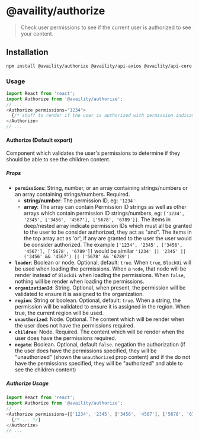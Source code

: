 # @availity/authorize

> Check user permissions to see if the current user is authorized to see your content.

## Installation

```bash
npm install @availity/authorize @availity/api-axios @availity/api-core axios --save
```

### Usage

```javascript
import React from 'react';
import Authorize from '@availity/authorize';
// ... 
<Authorize permissions="1234">
  {/* stuff to render if the user is authorized with permission indicated above */}
</Authorize>
// ...
```

#### Authorize (Default export)
Component which validates the user's permissions to determine if they should be able to see the children content.

##### Props

- **`permissions`**: String, number, or an array containing strings/numbers or an array containing strings/numbers. Required.
  - **string/number**: The permission ID, eg: `'1234'`
  - **array**: The array can contain Permission ID strings as well as other arrays which contain permission ID strings/numbers, eg: `['1234', '2345', ['3456', '4567'], ['5678', '6789']]`. The items in deep/nested array indicate permission IDs which must all be granted to the user to be consider authorized, they act as "and". The items in the top array act as 'or', if any are granted to the user the user would be consider authorized. The example `['1234', '2345', ['3456', '4567'], ['5678', '6789']]` would be similar `'1234' || '2345' || ('3456' && '4567') || ('5678' && '6789')`
- **`loader`**: Boolean or node. Optional, default: `true`. When `true`, `BlockUi` will be used when loading the permissions. When a `node`, that node will be render instead of `BlockUi` when loading the permissions. When `false`, nothing will be render when loading the permissions.
- **`organizationId`**: String. Optional, when present, the permission will be validated to ensure it is assigned to the organization.
- **`region`**:  String or boolean. Optional, default: `true`. When a string, the permission will be validated to ensure it is assigned in the region. When true, the current region will be used.
- **`unauthorized`**: Node. Optional. The content which will be render when the user does not have the permissions required.
- **`children`**: Node. Required. The content which will be render when the user does have the permissions required.
- **`negate`**: Boolean. Optional, default `false`. negation the authorization (if the user does have the permissions specified, they will be "unauthorized" (shown the `unauthorized` prop content) and if the do not have the permissions specified, they will be "authorized" and able to see the children content)

##### Authorize Usage

```javascript
import React from 'react';
import Authorize from '@availity/authorize';
// ... 
<Authorize permissions={['1234', '2345', ['3456', '4567'], ['5678', '6789']]} organizationId="1495">
  {/* ... */}
</Authorize>
// ...
```